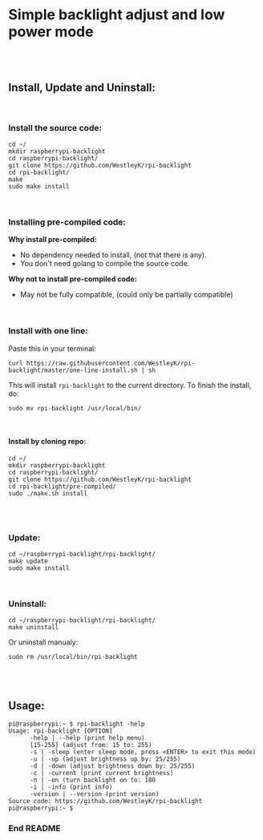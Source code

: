 # Simple backlight adjust and low power mode

<br>
<br>



## Install, Update and Uninstall:

<br>

### Install the source code:

```
cd ~/
mkdir raspberrypi-backlight
cd raspberrypi-backlight/
git clone https://github.com/WestleyK/rpi-backlight
cd rpi-backlight/
make
sudo make install
```
<br>

### Installing pre-compiled code:

**Why install pre-compiled:**
 - No dependency needed to install, (not that there is any).
 - You don't need golang to compile the source code.

**Why not to install pre-compiled code:**
 - May not be fully compatible, (could only be partially compatible)
<br>

### Install with one line:

Paste this in your terminal:
```
curl https://raw.githubusercontent.com/WestleyK/rpi-backlight/master/one-line-install.sh | sh
```
This will install `rpi-backlight` to the current directory.
To finish the install, do:
```
sudo mv rpi-backlight /usr/local/bin/
```
<br>

#### Install by cloning repo:

```
cd ~/
mkdir raspberrypi-backlight
cd raspberrypi-backlight/
git clone https://github.com/WestleyK/rpi-backlight
cd rpi-backlight/pre-compiled/
sudo ./make.sh install
```

<br>
<br>

### Update:

```
cd ~/raspberrypi-backlight/rpi-backlight/
make update
sudo make install
```
<br>

### Uninstall:

```
cd ~/raspberrypi-backlight/rpi-backlight/
make uninstall
```
Or uninstall manualy:
```
sudo rm /usr/local/bin/rpi-backlight
```

<br>
<br>

## Usage:

```
pi@raspberrypi:~ $ rpi-backlight -help
Usage: rpi-backlight [OPTION]
      -help | --help (print help menu)
      [15-255] (adjust from: 15 to: 255)
      -s | -sleep (enter sleep mode, press <ENTER> to exit this mode)
      -u | -up (adjust brightness up by: 25/255)
      -d | -down (adjust brightness down by: 25/255)
      -c | -current (print current brightness)
      -n | -on (turn backlight on to: 180
      -i | -info (print info)
      -version | --version (print version)
Source code: https://github.com/WestleyK/rpi-backlight
pi@raspberrypi:~ $ 
```


### End README


<br>
<br>



